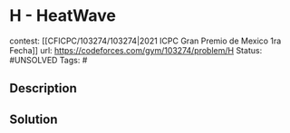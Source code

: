 # H - HeatWave

contest: [[CFICPC/103274/103274|2021 ICPC Gran Premio de Mexico 1ra Fecha]]
url: https://codeforces.com/gym/103274/problem/H
Status: #UNSOLVED
Tags: #

## Description

## Solution

